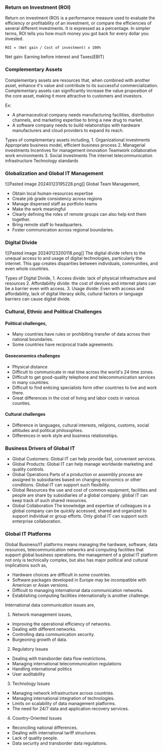 ### Return on Investment (ROI)
Return on investment (ROI) is a performance measure used to evaluate the efficiency or profitability of an investment, or compare the efficiencies of several different investments.
It is expressed as a percentage. In simpler terms, ROI tells you how much money you got back for every dollar you invested.
```
ROI = (Net gain / Cost of investment) x 100%
```
Net gain: Earning before interest and Taxes(EBIT)
### Complementary Assets
Complementary assets are resources that, when combined with another asset, enhance it's value and contribute to its successful commercialization. 
Complementary assets can significantly increase the value proposition of the core asset, making it more attractive to customers and investors.

Ex:
- A pharmaceutical company needs manufacturing facilities, distribution channels, and marketing expertise to bring a new drug to market.
- A software company needs to build relationships with hardware manufacturers and cloud providers to expand its reach.

Types of complementary assets including,
	1. Organizational investments
		Appropriate business model, efficient business process
	2. Managerial investments
		Incentives for management innovation
		Teamwork collaborative work environments
	3. Social investments
		The internet telecommunication infrastructure 
		Technology standards

### Globalization and Global IT Management
![[Pasted image 20240123195228.png]]
Global Team Management,
- Obtain local human-resources expertise
- Create job grade consistency across regions
- Manage dispersed staff as portfolio teams
- Make the work meaningful
- Clearly defining the roles of remote groups can also help knit them together.
- Bring remote staff to headquarters.
- Foster communication across regional boundaries. 

### Digital Divide
![[Pasted image 20240123200118.png]]
The digital divide refers to the unequal access to and usage of digital technologies, particularly the internet. This gap creates disparities between individuals, communities, and even whole countries. 

Types of Digital Divide,
	1. Access divide: lack of physical infrastructure and resources
	2. Affordability divide: the cost of devices and internet plans can be a barrier even with access.
	3. Usage divide: Even with access and affordability, lack of digital literacy skills, cultural factors or language barriers can cause digital divide. 

### Cultural, Ethnic and Political Challenges
#### Political challenges,
- Many countries have rules or prohibiting transfer of data across their national boundaries. 
- Some countries have reciprocal trade agreements. 

#### Geoeconomics challenges
- Physical distance
- Difficult to communicate in real time across the world's 24 time zones.
- Difficult to get good-quality telephone and telecommunication services in many countries.
- Difficult to find enticing specialists form other countries to live and work there.
- Great differences in the cost of living and labor costs in various counties. 

#### Cultural challenges
- Difference in languages, cultural interests, religions, customs, social attitudes and political philosophies. 
- Differences in work style and business relationships.

### Business Drivers of Global IT
- Global Customers: 
	Global IT can help provide fast, convenient services.
- Global Products: 
	Global IT can help manage worldwide marketing and quality controls. 
- Global Operations
	Parts of a production or assembly process are assigned to subsidiaries based on changing economics or other conditions. Global IT can support such flexibility. 
- Global Resources
	the use and cost of common equipment, facilities and people are share by subsidiaries of a global company. global IT can keep track of such shared resources. 
- Global Collaboration
	The knowledge and expertise of colleagues in a global company can be quickly accessed, shared and organized to support individual or group efforts. Only global IT can support such enterprise collaboration.

### Global IT Platforms
Global Business/IT platforms means managing the hardware, software, data resources, telecommunication networks and computing facilities that support global business operations.
the management of a global IT platform not only is technically complex, but also has major political and cultural implications such as, 
- Hardware choices are difficult in some countries.
- Software packages developed in Europe may be incompatible with American or Asian versions.
- Difficult to managing international data communication networks.
- Establishing computing facilities internationally is another challenge.

International data communication issues are,
1. Network management issues,
- Improving the operational efficiency of networks.
- Dealing with different networks.
- Controlling data communication security.
- Burgeoning growth of data.
2. Regulatory Issues
- Dealing with transborder data flow restrictions.
- Managing international telecommunication regulations
- Handling international politics
- User auditability
3. Technology Issues
- Managing network infrastructure across countries.
- Managing international integration of technologies.
- Limits on scalability of data management platforms.
- The need for 24/7 data and application recovery services.
4. Country-Oriented Issues
- Reconciling national differences.
- Dealing with international tariff structures. 
- Lack of quality people.
- Data security and transborder data regulations.

